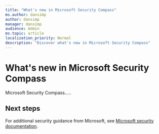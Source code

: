 ```yaml
---
title: "What's new in Microsoft Security Compass"
ms.author: dansimp
author: dansimp
manager: dansimp
audience: Admin
ms.topic: article
localization_priority: Normal
description: "Discover what's new in Microsoft Security Compass"
---
```


# What's new in Microsoft Security Compass

Microsoft Security Compass.....

## Next steps
For additional security guidance from Microsoft, see [Microsoft security documentation](https://docs.microsoft.com/security/).